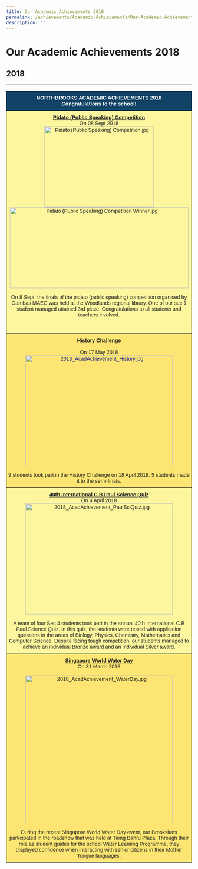 ```yaml
---
title: Our Academic Achievements 2018
permalink: /achievements/Academic-Achievements/Our-Academic-Achievements-2018/permalink/
description: ""
---
```


Our Academic Achievements 2018
==============================

## 2018
----

<style type="text/css">
.tg  {border-collapse:collapse;border-spacing:0;}
.tg td{border-color:black;border-style:solid;border-width:1px;font-family:Arial, sans-serif;font-size:14px;
  overflow:hidden;padding:10px 5px;word-break:normal;}
.tg th{border-color:black;border-style:solid;border-width:1px;font-family:Arial, sans-serif;font-size:14px;
  font-weight:normal;overflow:hidden;padding:10px 5px;word-break:normal;}
.tg .tg-zi19{background-color:#FCE573;color:#20248D;text-align:center;vertical-align:top}
.tg .tg-lvru{background-color:#FDF69E;color:#222;text-align:center;vertical-align:top}
.tg .tg-2px7{background-color:#104366;color:#FFF;font-weight:bold;text-align:center;vertical-align:middle}
.tg .tg-s8if{background-color:#FCE573;color:#222;text-align:center;vertical-align:top}
</style>
<table class="tg">
<thead>
  <tr>
    <th class="tg-2px7"><span style="font-weight:bold;color:#FFF;background-color:#104366">NORTHBROOKS ACADEMIC ACHIEVEMENTS 2018</span><br><span style="font-weight:bold;color:#FFF;background-color:#104366">Congratulations to the school!</span></th>
  </tr>
</thead>
<tbody>
  <tr>
    <td class="tg-lvru"><span style="font-weight:bold;text-decoration:underline">Pidato (Public Speaking) Competition</span><br>On 08 Sept 2018 <br><img src="https://northbrookssec-moe-edu-sg-admin.cwp.sg/qql/slot/u162/Achievements/School%20Achievements/MAEC%201.jpg" alt="Pidato (Public Speaking) Competition.jpg" width="297" height="219"><img src="https://northbrookssec-moe-edu-sg-admin.cwp.sg/qql/slot/u162/Achievements/School%20Achievements/MAEC%203.jpg" alt="Pidato (Public Speaking) Competition Winner.jpg" width="485" height="219"> <br><br>On 8 Sept, the finals of the pidato (public speaking) competition organised by Gambas MAEC was held at the Woodlands regional library.  One of our sec 1 student managed attained 3rd place.  Congratulations to all students and teachers involved.<br><br><br></td>
  </tr>
  <tr>
    <td class="tg-zi19"><span style="font-weight:bold;color:#222">History Challenge</span><br><br><span style="font-weight:400;font-style:normal;color:#222">On 17 May 2018</span><br><img src="https://northbrookssec-moe-edu-sg-admin.cwp.sg/qql/slot/u162/Achievements/Academic%20Achievements/2018%20Academic%20Achievements/2018_AcadAchievement_History.JPG" alt="2018_AcadAchievement_History.jpg" width="400" height="300"><br><br><span style="color:#222">9 students took part in the History Challenge on 18 April 2018. 5 students made it to the semi-finals.</span></td>
  </tr>
  <tr>
    <td class="tg-lvru"><span style="font-weight:bold;text-decoration:underline">40th International C.B Paul Science Quiz</span><br>On 4 April 2018<br><img src="https://northbrookssec-moe-edu-sg-admin.cwp.sg/qql/slot/u162/Achievements/Academic%20Achievements/2018%20Academic%20Achievements/2018_AcadAchievement_PaulSciQuiz.jpg" alt="2018_AcadAchievement_PaulSciQuiz.jpg" width="400" height="300"><br><br>A team of four Sec 4 students took part in the annual 40th International C.B Paul Science Quiz. In this quiz, the students were tested with application questions in the areas of Biology, Physics, Chemistry, Mathematics and Computer Science. Despite facing tough competition, our students managed to achieve an individual Bronze award and an individual Silver award.</td>
  </tr>
  <tr>
    <td class="tg-s8if"><span style="font-weight:bold;text-decoration:underline">Singapore World Water Day</span><br>On 31 March 2018<br><br><img src="https://northbrookssec-moe-edu-sg-admin.cwp.sg/qql/slot/u162/Achievements/Academic%20Achievements/2018%20Academic%20Achievements/2018_AcadAchievement_WaterDay.jpg" alt="2018_AcadAchievement_WaterDay.jpg" width="400" height="400"><br><br>During the recent Singapore World Water Day event, our Brooksians participated in the roadshow that was held at Tiong Bahru Plaza.  Through their role as student guides for the school Water Learning Programme, they displayed confidence when interacting with senior citizens in their Mother Tongue languages. </td>
  </tr>
</tbody>
</table>